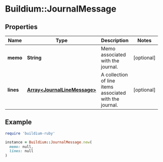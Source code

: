 # Buildium::JournalMessage

## Properties

| Name | Type | Description | Notes |
| ---- | ---- | ----------- | ----- |
| **memo** | **String** | Memo associated with the journal. | [optional] |
| **lines** | [**Array&lt;JournalLineMessage&gt;**](JournalLineMessage.md) | A collection of line items associated with the journal. | [optional] |

## Example

```ruby
require 'buildium-ruby'

instance = Buildium::JournalMessage.new(
  memo: null,
  lines: null
)
```

